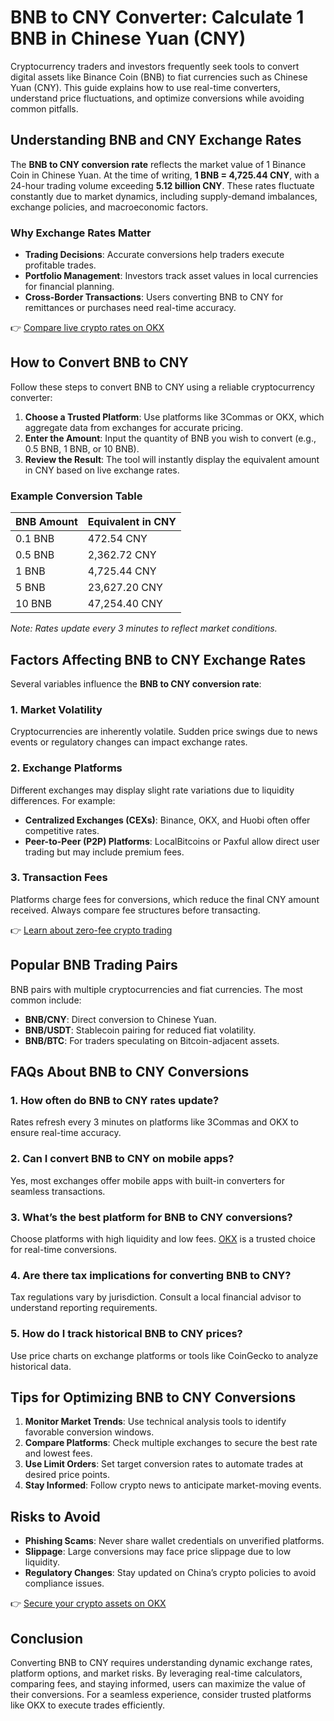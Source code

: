 # BNB to CNY Converter: Calculate 1 BNB in Chinese Yuan (CNY)  

Cryptocurrency traders and investors frequently seek tools to convert digital assets like Binance Coin (BNB) to fiat currencies such as Chinese Yuan (CNY). This guide explains how to use real-time converters, understand price fluctuations, and optimize conversions while avoiding common pitfalls.  

## Understanding BNB and CNY Exchange Rates  

The **BNB to CNY conversion rate** reflects the market value of 1 Binance Coin in Chinese Yuan. At the time of writing, **1 BNB = 4,725.44 CNY**, with a 24-hour trading volume exceeding **5.12 billion CNY**. These rates fluctuate constantly due to market dynamics, including supply-demand imbalances, exchange policies, and macroeconomic factors.  

### Why Exchange Rates Matter  
- **Trading Decisions**: Accurate conversions help traders execute profitable trades.  
- **Portfolio Management**: Investors track asset values in local currencies for financial planning.  
- **Cross-Border Transactions**: Users converting BNB to CNY for remittances or purchases need real-time accuracy.  

👉 [Compare live crypto rates on OKX](https://bit.ly/okx-bonus)  

## How to Convert BNB to CNY  

Follow these steps to convert BNB to CNY using a reliable cryptocurrency converter:  

1. **Choose a Trusted Platform**: Use platforms like 3Commas or OKX, which aggregate data from exchanges for accurate pricing.  
2. **Enter the Amount**: Input the quantity of BNB you wish to convert (e.g., 0.5 BNB, 1 BNB, or 10 BNB).  
3. **Review the Result**: The tool will instantly display the equivalent amount in CNY based on live exchange rates.  

### Example Conversion Table  

| BNB Amount | Equivalent in CNY |  
|------------|-------------------|  
| 0.1 BNB    | 472.54 CNY        |  
| 0.5 BNB    | 2,362.72 CNY      |  
| 1 BNB      | 4,725.44 CNY      |  
| 5 BNB      | 23,627.20 CNY     |  
| 10 BNB     | 47,254.40 CNY     |  

*Note: Rates update every 3 minutes to reflect market conditions.*  

## Factors Affecting BNB to CNY Exchange Rates  

Several variables influence the **BNB to CNY conversion rate**:  

### 1. **Market Volatility**  
Cryptocurrencies are inherently volatile. Sudden price swings due to news events or regulatory changes can impact exchange rates.  

### 2. **Exchange Platforms**  
Different exchanges may display slight rate variations due to liquidity differences. For example:  
- **Centralized Exchanges (CEXs)**: Binance, OKX, and Huobi often offer competitive rates.  
- **Peer-to-Peer (P2P) Platforms**: LocalBitcoins or Paxful allow direct user trading but may include premium fees.  

### 3. **Transaction Fees**  
Platforms charge fees for conversions, which reduce the final CNY amount received. Always compare fee structures before transacting.  

👉 [Learn about zero-fee crypto trading](https://bit.ly/okx-bonus)  

## Popular BNB Trading Pairs  

BNB pairs with multiple cryptocurrencies and fiat currencies. The most common include:  
- **BNB/CNY**: Direct conversion to Chinese Yuan.  
- **BNB/USDT**: Stablecoin pairing for reduced fiat volatility.  
- **BNB/BTC**: For traders speculating on Bitcoin-adjacent assets.  

## FAQs About BNB to CNY Conversions  

### 1. **How often do BNB to CNY rates update?**  
Rates refresh every 3 minutes on platforms like 3Commas and OKX to ensure real-time accuracy.  

### 2. **Can I convert BNB to CNY on mobile apps?**  
Yes, most exchanges offer mobile apps with built-in converters for seamless transactions.  

### 3. **What’s the best platform for BNB to CNY conversions?**  
Choose platforms with high liquidity and low fees. [OKX](https://bit.ly/okx-bonus) is a trusted choice for real-time conversions.  

### 4. **Are there tax implications for converting BNB to CNY?**  
Tax regulations vary by jurisdiction. Consult a local financial advisor to understand reporting requirements.  

### 5. **How do I track historical BNB to CNY prices?**  
Use price charts on exchange platforms or tools like CoinGecko to analyze historical data.  

## Tips for Optimizing BNB to CNY Conversions  

1. **Monitor Market Trends**: Use technical analysis tools to identify favorable conversion windows.  
2. **Compare Platforms**: Check multiple exchanges to secure the best rate and lowest fees.  
3. **Use Limit Orders**: Set target conversion rates to automate trades at desired price points.  
4. **Stay Informed**: Follow crypto news to anticipate market-moving events.  

## Risks to Avoid  

- **Phishing Scams**: Never share wallet credentials on unverified platforms.  
- **Slippage**: Large conversions may face price slippage due to low liquidity.  
- **Regulatory Changes**: Stay updated on China’s crypto policies to avoid compliance issues.  

👉 [Secure your crypto assets on OKX](https://bit.ly/okx-bonus)  

## Conclusion  

Converting BNB to CNY requires understanding dynamic exchange rates, platform options, and market risks. By leveraging real-time calculators, comparing fees, and staying informed, users can maximize the value of their conversions. For a seamless experience, consider trusted platforms like OKX to execute trades efficiently.  

